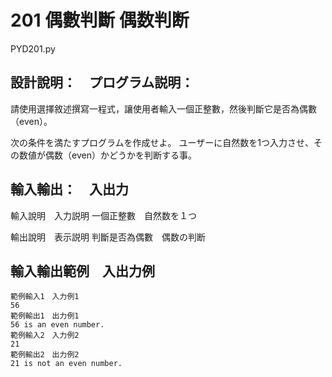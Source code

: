 # 201 偶數判斷 偶数判断
PYD201.py
## 設計說明：　プログラム説明：
請使用選擇敘述撰寫一程式，讓使用者輸入一個正整數，然後判斷它是否為偶數（even）。

次の条件を満たすプログラムを作成せよ。
ユーザーに自然数を1つ入力させ、その数値が偶数（even）かどうかを判断する事。

## 輸入輸出：　入出力
輸入說明　入力説明
一個正整數　自然数を１つ

輸出說明　表示説明
判斷是否為偶數　偶数の判断

## 輸入輸出範例　入出力例
```
範例輸入1　入力例1
56
範例輸出1　出力例1
56 is an even number.
範例輸入2　入力例2
21
範例輸出2　出力例2
21 is not an even number.
```
